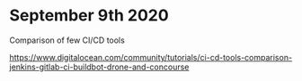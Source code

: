 # September 9th 2020

Comparison of few CI/CD tools

https://www.digitalocean.com/community/tutorials/ci-cd-tools-comparison-jenkins-gitlab-ci-buildbot-drone-and-concourse

